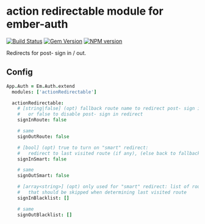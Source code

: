 # action redirectable module for ember-auth

[![Build Status](https://secure.travis-ci.org/heartsentwined/ember-auth-module-action-redirectable.png)](http://travis-ci.org/heartsentwined/ember-auth-module-action-redirectable)
[![Gem Version](https://badge.fury.io/rb/ember-auth-module-action_redirectable-source.png)](http://badge.fury.io/rb/ember-auth-module-action_redirectable-source)
[![NPM version](https://badge.fury.io/js/ember-auth-module-action-redirectable.png)](http://badge.fury.io/js/ember-auth-module-action-redirectable)

Redirects for post- sign in / out.

## Config

```coffeescript
App.Auth = Em.Auth.extend
  modules: ['actionRedirectable']

  actionRedirectable:
    # [string|false] (opt) fallback route name to redirect post- sign in
    #   or false to disable post- sign in redirect
    signInRoute: false

    # same
    signOutRoute: false

    # [bool] (opt) true to turn on "smart" redirect:
    #   redirect to last visited route (if any), (else back to fallback route)
    signInSmart: false

    # same
    signOutSmart: false

    # [array<string>] (opt) only used for "smart" redirect: list of route names
    #   that should be skipped when determining last visited route
    signInBlacklist: []

    # same
    signOutBlacklist: []
```
